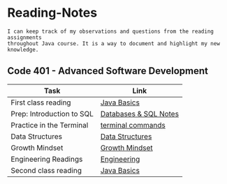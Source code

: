 # Reading-Notes

```
I can keep track of my observations and questions from the reading assignments
throughout Java course. It is a way to document and highlight my new knowledge.
```

## Code 401 - Advanced Software Development

|  Task                                     | Link                                   |
|-------------------------------------------|----------------------------------------|
| First class reading                       | [Java Basics](Class-01.md)             |
| Prep: Introduction to SQL                 | [Databases & SQL Notes](sql-notes.md)  |
| Practice in the Terminal                  | [terminal commands](terminal.md)       |
| Data Structures                           | [Data Structures](Data-Structures.md)  |
| Growth Mindset                            | [Growth Mindset](Growth-Mindset.md)    |
| Engineering Readings                      | [Engineering](Engineering.md)          |
| Second class reading                      | [Java Basics](Class-02.md)             |
